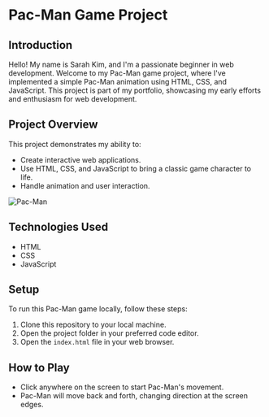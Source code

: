 # Pac-Man Game Project

## Introduction

Hello! My name is Sarah Kim, and I'm a passionate beginner in web development. Welcome to my Pac-Man game project, where I've implemented a simple Pac-Man animation using HTML, CSS, and JavaScript. This project is part of my portfolio, showcasing my early efforts and enthusiasm for web development.

## Project Overview

This project demonstrates my ability to:

- Create interactive web applications.
- Use HTML, CSS, and JavaScript to bring a classic game character to life.
- Handle animation and user interaction.

![Pac-Man](./images/PacMan1.png)

## Technologies Used

- HTML
- CSS
- JavaScript

## Setup

To run this Pac-Man game locally, follow these steps:

1. Clone this repository to your local machine.
2. Open the project folder in your preferred code editor.
3. Open the `index.html` file in your web browser.

## How to Play

- Click anywhere on the screen to start Pac-Man's movement.
- Pac-Man will move back and forth, changing direction at the screen edges.
